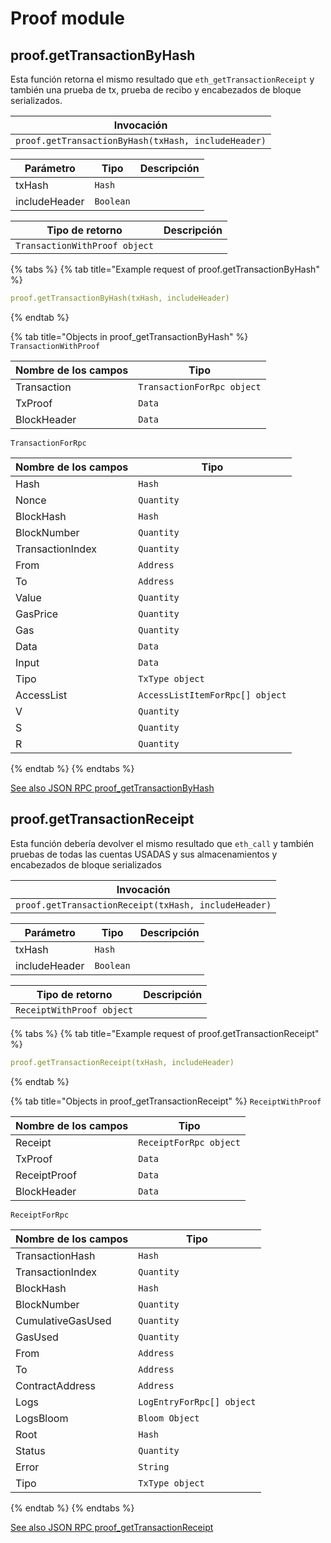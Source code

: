 # Proof module

## proof.getTransactionByHash

Esta función retorna el mismo resultado que `eth_getTransactionReceipt` y también una prueba de tx, prueba de recibo y encabezados de bloque serializados.

| Invocación                                          |
| --------------------------------------------------- |
| `proof.getTransactionByHash(txHash, includeHeader)` |

| Parámetro     | Tipo      | Descripción |
| ------------- | --------- | ----------- |
| txHash        | `Hash`    |             |
| includeHeader | `Boolean` |             |

| Tipo de retorno               | Descripción |
| ----------------------------- | ----------- |
| `TransactionWithProof object` |             |

{% tabs %}
{% tab title="Example request of proof.getTransactionByHash" %}
```yaml
proof.getTransactionByHash(txHash, includeHeader)
```
{% endtab %}

{% tab title="Objects in proof_getTransactionByHash" %}
`TransactionWithProof`

| Nombre de los campos | Tipo                       |
| -------------------- | -------------------------- |
| Transaction          | `TransactionForRpc object` |
| TxProof              | `Data`                     |
| BlockHeader          | `Data`                     |

`TransactionForRpc`

| Nombre de los campos | Tipo                            |
| -------------------- | ------------------------------- |
| Hash                 | `Hash`                          |
| Nonce                | `Quantity`                      |
| BlockHash            | `Hash`                          |
| BlockNumber          | `Quantity`                      |
| TransactionIndex     | `Quantity`                      |
| From                 | `Address`                       |
| To                   | `Address`                       |
| Value                | `Quantity`                      |
| GasPrice             | `Quantity`                      |
| Gas                  | `Quantity`                      |
| Data                 | `Data`                          |
| Input                | `Data`                          |
| Tipo                 | `TxType object`                 |
| AccessList           | `AccessListItemForRpc[] object` |
| V                    | `Quantity`                      |
| S                    | `Quantity`                      |
| R                    | `Quantity`                      |
{% endtab %}
{% endtabs %}

[See also JSON RPC proof\_getTransactionByHash](https://docs.nethermind.io/nethermind/ethereum-client/json-rpc/proof#proof\_gettransactionbyhash)

## proof.getTransactionReceipt

Esta función debería devolver el mismo resultado que `eth_call` y también pruebas de todas las cuentas USADAS y sus almacenamientos y encabezados de bloque serializados

| Invocación                                           |
| ---------------------------------------------------- |
| `proof.getTransactionReceipt(txHash, includeHeader)` |

| Parámetro     | Tipo      | Descripción |
| ------------- | --------- | ----------- |
| txHash        | `Hash`    |             |
| includeHeader | `Boolean` |             |

| Tipo de retorno           | Descripción |
| ------------------------- | ----------- |
| `ReceiptWithProof object` |             |

{% tabs %}
{% tab title="Example request of proof.getTransactionReceipt" %}
```yaml
proof.getTransactionReceipt(txHash, includeHeader)
```
{% endtab %}

{% tab title="Objects in proof_getTransactionReceipt" %}
`ReceiptWithProof`

| Nombre de los campos | Tipo                   |
| -------------------- | ---------------------- |
| Receipt              | `ReceiptForRpc object` |
| TxProof              | `Data`                 |
| ReceiptProof         | `Data`                 |
| BlockHeader          | `Data`                 |

`ReceiptForRpc`

| Nombre de los campos | Tipo                      |
| -------------------- | ------------------------- |
| TransactionHash      | `Hash`                    |
| TransactionIndex     | `Quantity`                |
| BlockHash            | `Hash`                    |
| BlockNumber          | `Quantity`                |
| CumulativeGasUsed    | `Quantity`                |
| GasUsed              | `Quantity`                |
| From                 | `Address`                 |
| To                   | `Address`                 |
| ContractAddress      | `Address`                 |
| Logs                 | `LogEntryForRpc[] object` |
| LogsBloom            | `Bloom Object`            |
| Root                 | `Hash`                    |
| Status               | `Quantity`                |
| Error                | `String`                  |
| Tipo                 | `TxType object`           |
{% endtab %}
{% endtabs %}

[See also JSON RPC proof\_getTransactionReceipt](https://docs.nethermind.io/nethermind/ethereum-client/json-rpc/proof#proof\_gettransactionreceipt)
